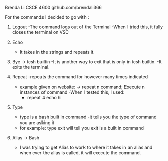 Brenda Li
CSCE 4600
github.com/brendali366

For the commands I decided to go with :

1. Logout 
    -The command logs out of the Terminal
    -When I tried this, it fully closes the terminal on VSC
2. Echo
    - It takes in the strings and repeats it. 
3. Bye -> tcsh builtin
    -It is another way to exit that is only in tcsh builtin.
    -It exits the terminal.
4. Repeat
    -repeats the command for however many times indicated 
    - example given on website:
        -> repeat n command; Execute n instances of command
    -When I tested this, I used:
        - repeat 4 echo hi 
5. Type
    - type is a bash built in command 
    -it tells you the type of command you are asking it
    - for example: type exit will tell you exit is a built in command

6. Alias -> Bash
    - I was trying to get Alias to work to where it takes in an alias and when ever the alias is called, it will execute the command. 

